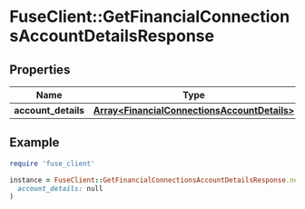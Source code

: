 # FuseClient::GetFinancialConnectionsAccountDetailsResponse

## Properties

| Name | Type | Description | Notes |
| ---- | ---- | ----------- | ----- |
| **account_details** | [**Array&lt;FinancialConnectionsAccountDetails&gt;**](FinancialConnectionsAccountDetails.md) |  | [optional] |

## Example

```ruby
require 'fuse_client'

instance = FuseClient::GetFinancialConnectionsAccountDetailsResponse.new(
  account_details: null
)
```

